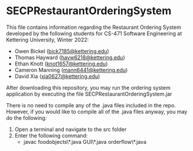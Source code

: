 # SECPRestaurantOrderingSystem
This file contains information regarding the Restaurant Ordering System developed by the following students for CS-471 Software Engineering at Kettering University, Winter 2022:
  - Owen Bickel (bick7185@kettering.edu)
  - Thomas Hayward (hayw6218@kettering.edu)
  - Ethan Knott (knot1657@kettering.edu)
  - Cameron Manning (mann6441@kettering.edu)
  - David Xia (xia0627@kettering.edu)


After downloading this repository, you may run the ordering system application by executing the file SECPRestaurantOrderingSystem.jar

There is no need to compile any of the .java files included in the repo. However, if you would like to compile all of the .java files anyway, you may do the following:
  1. Open a terminal and navigate to the src folder
  2. Enter the following command:
      - javac foodobjects\\\*.java GUI\\\*.java orderflow\\\*.java

